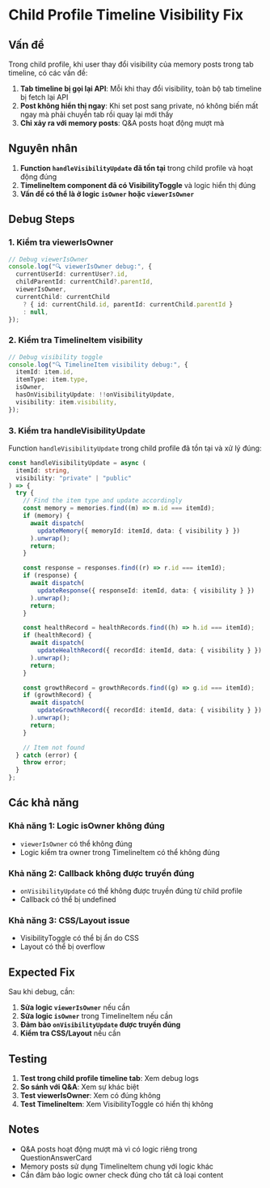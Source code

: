 # Child Profile Timeline Visibility Fix

## Vấn đề

Trong child profile, khi user thay đổi visibility của memory posts trong tab timeline, có các vấn đề:

1. **Tab timeline bị gọi lại API**: Mỗi khi thay đổi visibility, toàn bộ tab timeline bị fetch lại API
2. **Post không hiển thị ngay**: Khi set post sang private, nó không biến mất ngay mà phải chuyển tab rồi quay lại mới thấy
3. **Chỉ xảy ra với memory posts**: Q&A posts hoạt động mượt mà

## Nguyên nhân

1. **Function `handleVisibilityUpdate` đã tồn tại** trong child profile và hoạt động đúng
2. **TimelineItem component đã có VisibilityToggle** và logic hiển thị đúng
3. **Vấn đề có thể là ở logic `isOwner` hoặc `viewerIsOwner`**

## Debug Steps

### 1. Kiểm tra viewerIsOwner

```typescript
// Debug viewerIsOwner
console.log("🔍 viewerIsOwner debug:", {
  currentUserId: currentUser?.id,
  childParentId: currentChild?.parentId,
  viewerIsOwner,
  currentChild: currentChild
    ? { id: currentChild.id, parentId: currentChild.parentId }
    : null,
});
```

### 2. Kiểm tra TimelineItem visibility

```typescript
// Debug visibility toggle
console.log("🔍 TimelineItem visibility debug:", {
  itemId: item.id,
  itemType: item.type,
  isOwner,
  hasOnVisibilityUpdate: !!onVisibilityUpdate,
  visibility: item.visibility,
});
```

### 3. Kiểm tra handleVisibilityUpdate

Function `handleVisibilityUpdate` trong child profile đã tồn tại và xử lý đúng:

```typescript
const handleVisibilityUpdate = async (
  itemId: string,
  visibility: "private" | "public"
) => {
  try {
    // Find the item type and update accordingly
    const memory = memories.find((m) => m.id === itemId);
    if (memory) {
      await dispatch(
        updateMemory({ memoryId: itemId, data: { visibility } })
      ).unwrap();
      return;
    }

    const response = responses.find((r) => r.id === itemId);
    if (response) {
      await dispatch(
        updateResponse({ responseId: itemId, data: { visibility } })
      ).unwrap();
      return;
    }

    const healthRecord = healthRecords.find((h) => h.id === itemId);
    if (healthRecord) {
      await dispatch(
        updateHealthRecord({ recordId: itemId, data: { visibility } })
      ).unwrap();
      return;
    }

    const growthRecord = growthRecords.find((g) => g.id === itemId);
    if (growthRecord) {
      await dispatch(
        updateGrowthRecord({ recordId: itemId, data: { visibility } })
      ).unwrap();
      return;
    }

    // Item not found
  } catch (error) {
    throw error;
  }
};
```

## Các khả năng

### Khả năng 1: Logic isOwner không đúng

- `viewerIsOwner` có thể không đúng
- Logic kiểm tra owner trong TimelineItem có thể không đúng

### Khả năng 2: Callback không được truyền đúng

- `onVisibilityUpdate` có thể không được truyền đúng từ child profile
- Callback có thể bị undefined

### Khả năng 3: CSS/Layout issue

- VisibilityToggle có thể bị ẩn do CSS
- Layout có thể bị overflow

## Expected Fix

Sau khi debug, cần:

1. **Sửa logic `viewerIsOwner`** nếu cần
2. **Sửa logic `isOwner`** trong TimelineItem nếu cần
3. **Đảm bảo `onVisibilityUpdate` được truyền đúng**
4. **Kiểm tra CSS/Layout** nếu cần

## Testing

1. **Test trong child profile timeline tab**: Xem debug logs
2. **So sánh với Q&A**: Xem sự khác biệt
3. **Test viewerIsOwner**: Xem có đúng không
4. **Test TimelineItem**: Xem VisibilityToggle có hiển thị không

## Notes

- Q&A posts hoạt động mượt mà vì có logic riêng trong QuestionAnswerCard
- Memory posts sử dụng TimelineItem chung với logic khác
- Cần đảm bảo logic owner check đúng cho tất cả loại content
